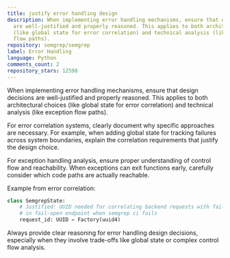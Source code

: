 ```yaml
---
title: justify error handling design
description: When implementing error handling mechanisms, ensure that design decisions
  are well-justified and properly reasoned. This applies to both architectural choices
  (like global state for error correlation) and technical analysis (like exception
  flow paths).
repository: semgrep/semgrep
label: Error Handling
language: Python
comments_count: 2
repository_stars: 12598
---
```


When implementing error handling mechanisms, ensure that design decisions are well-justified and properly reasoned. This applies to both architectural choices (like global state for error correlation) and technical analysis (like exception flow paths).

For error correlation systems, clearly document why specific approaches are necessary. For example, when adding global state for tracking failures across system boundaries, explain the correlation requirements that justify the design choice.

For exception handling analysis, ensure proper understanding of control flow and reachability. When exceptions can exit functions early, carefully consider which code paths are actually reachable.

Example from error correlation:
```python
class SemgrepState:
    # Justified: UUID needed for correlating backend requests with failures
    # in fail-open endpoint when semgrep ci fails
    request_id: UUID = Factory(uuid4)
```

Always provide clear reasoning for error handling design decisions, especially when they involve trade-offs like global state or complex control flow analysis.